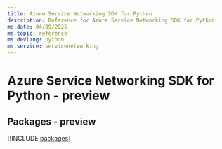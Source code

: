 ```yaml
---
title: Azure Service Networking SDK for Python
description: Reference for Azure Service Networking SDK for Python
ms.date: 04/09/2025
ms.topic: reference
ms.devlang: python
ms.service: servicenetworking
---
```

# Azure Service Networking SDK for Python - preview
## Packages - preview
[!INCLUDE [packages](service-networking-index.md)]